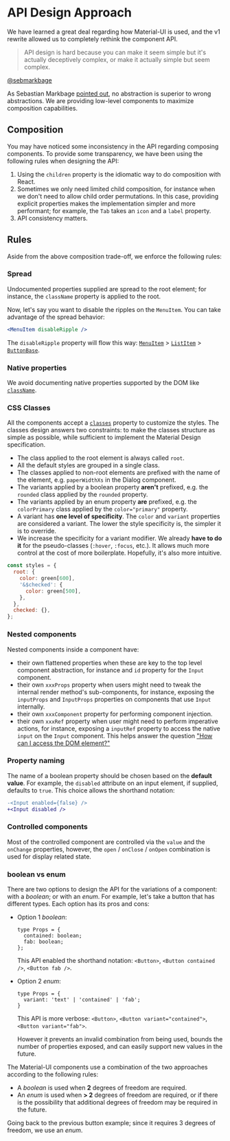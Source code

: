 # API Design Approach

<p class="description">We have learned a great deal regarding how Material-UI is used, and the v1 rewrite allowed us to completely rethink the component API.</p>

> API design is hard because you can make it seem simple but it's actually deceptively complex, or make it actually simple but seem complex.

[@sebmarkbage](https://twitter.com/sebmarkbage/status/728433349337841665)

As Sebastian Markbage [pointed out](https://2014.jsconf.eu/speakers/sebastian-markbage-minimal-api-surface-area-learning-patterns-instead-of-frameworks.html), no abstraction is superior to wrong abstractions.
We are providing low-level components to maximize composition capabilities.

## Composition

You may have noticed some inconsistency in the API regarding composing components.
To provide some transparency, we have been using the following rules when designing the API:

1. Using the `children` property is the idiomatic way to do composition with React.
2. Sometimes we only need limited child composition, for instance when we don't need to allow child order permutations.
In this case, providing explicit properties makes the implementation simpler and more performant; for example, the `Tab` takes an `icon` and a `label` property.
3. API consistency matters.

## Rules

Aside from the above composition trade-off, we enforce the following rules:

### Spread

Undocumented properties supplied are spread to the root element;
for instance, the `className` property is applied to the root.

Now, let's say you want to disable the ripples on the `MenuItem`.
You can take advantage of the spread behavior:
```jsx
<MenuItem disableRipple />
```
The `disableRipple` property will flow this way: [`MenuItem`](/api/menu-item/) > [`ListItem`](/api/list-item/) > [`ButtonBase`](/api/button-base/).

### Native properties

We avoid documenting native properties supported by the DOM like [`className`](/customization/overrides/#overriding-with-class-names).

### CSS Classes

All the components accept a [`classes`](/customization/overrides/#overriding-with-classes) property to customize the styles.
The classes design answers two constraints:
to make the classes structure as simple as possible, while sufficient to implement the Material Design specification.
- The class applied to the root element is always called `root`.
- All the default styles are grouped in a single class.
- The classes applied to non-root elements are prefixed with the name of the element, e.g. `paperWidthXs` in the Dialog component.
- The variants applied by a boolean property **aren't** prefixed, e.g. the `rounded` class
applied by the `rounded` property.
- The variants applied by an enum property **are** prefixed, e.g. the `colorPrimary` class
applied by the `color="primary"` property.
- A variant has **one level of specificity**.
The `color` and `variant` properties are considered a variant.
The lower the style specificity is, the simpler it is to override.
- We increase the specificity for a variant modifier.
We already **have to do it** for the pseudo-classes (`:hover`, `:focus`, etc.).
It allows much more control at the cost of more boilerplate.
Hopefully, it's also more intuitive.

```js
const styles = {
  root: {
    color: green[600],
    '&$checked': {
      color: green[500],
    },
  },
  checked: {},
};
```

### Nested components

Nested components inside a component have:
- their own flattened properties when these are key to the top level component abstraction,
  for instance and `id` property for the `Input` component.
- their own `xxxProps` property when users might need to tweak the internal render method's sub-components,
  for instance, exposing the `inputProps` and `InputProps` properties on components that use `Input` internally.
- their own `xxxComponent` property for performing component injection.
- their own `xxxRef` property when user might need to perform imperative actions,
  for instance, exposing a `inputRef` property to access the native `input` on the `Input` component.
  This helps answer the  question ["How can I access the DOM element?"](/getting-started/faq/#how-can-i-access-the-dom-element-)

### Property naming

The name of a boolean property should be chosen based on the **default value**.
For example, the `disabled` attribute on an input element, if supplied, defaults to `true`.
This choice allows the shorthand notation:

```diff
-<Input enabled={false} />
+<Input disabled />
```

### Controlled components

Most of the controlled component are controlled via the `value` and the `onChange` properties,
however, the `open` / `onClose` / `onOpen` combination is used for display related state.

### boolean vs enum

There are two options to design the API for the variations of a component: with a *boolean*; or with an *enum*.
For example, let's take a button that has different types. Each option has its pros and cons:

- Option 1 *boolean*:

  ```tsx
  type Props = {
    contained: boolean;
    fab: boolean;
  };
  ```

   This API enabled the shorthand notation:
   `<Button>`, `<Button contained />`, `<Button fab />`.

- Option 2 *enum*:

  ```tsx
  type Props = {
    variant: 'text' | 'contained' | 'fab';
  }
  ```

  This API is more verbose:
  `<Button>`, `<Button variant="contained">`, `<Button variant="fab">`.

   However it prevents an invalid combination from being used,
   bounds the number of properties exposed,
   and can easily support new values in the future.

The Material-UI components use a combination of the two approaches according to the following rules:
- A *boolean* is used when **2** degrees of freedom are required.
- An *enum* is used when **> 2** degrees of freedom are required, or if there is the possibility that additional degrees of freedom may be required in the future.

Going back to the previous button example; since it requires 3 degrees of freedom, we use an *enum*.
